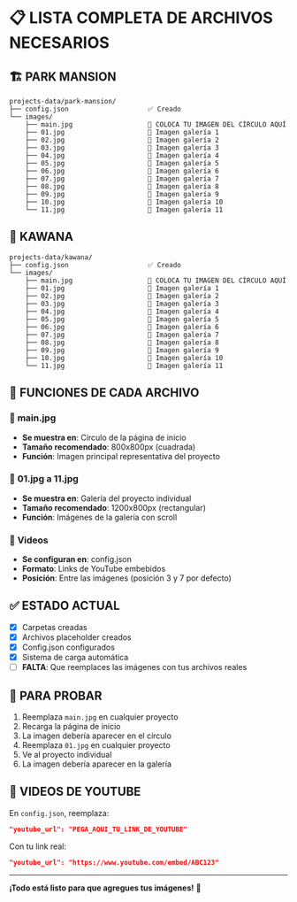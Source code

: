 # 📋 LISTA COMPLETA DE ARCHIVOS NECESARIOS

## 🏗️ **PARK MANSION**
```
projects-data/park-mansion/
├── config.json                    ✅ Creado
└── images/
    ├── main.jpg                   📸 COLOCA TU IMAGEN DEL CÍRCULO AQUÍ
    ├── 01.jpg                     📸 Imagen galería 1
    ├── 02.jpg                     📸 Imagen galería 2  
    ├── 03.jpg                     📸 Imagen galería 3
    ├── 04.jpg                     📸 Imagen galería 4
    ├── 05.jpg                     📸 Imagen galería 5
    ├── 06.jpg                     📸 Imagen galería 6
    ├── 07.jpg                     📸 Imagen galería 7
    ├── 08.jpg                     📸 Imagen galería 8
    ├── 09.jpg                     📸 Imagen galería 9
    ├── 10.jpg                     📸 Imagen galería 10
    └── 11.jpg                     📸 Imagen galería 11
```

## 🏯 **KAWANA**
```
projects-data/kawana/
├── config.json                    ✅ Creado
└── images/
    ├── main.jpg                   📸 COLOCA TU IMAGEN DEL CÍRCULO AQUÍ
    ├── 01.jpg                     📸 Imagen galería 1
    ├── 02.jpg                     📸 Imagen galería 2
    ├── 03.jpg                     📸 Imagen galería 3
    ├── 04.jpg                     📸 Imagen galería 4
    ├── 05.jpg                     📸 Imagen galería 5
    ├── 06.jpg                     📸 Imagen galería 6
    ├── 07.jpg                     📸 Imagen galería 7
    ├── 08.jpg                     📸 Imagen galería 8
    ├── 09.jpg                     📸 Imagen galería 9
    ├── 10.jpg                     📸 Imagen galería 10
    └── 11.jpg                     📸 Imagen galería 11
```

## 🎯 **FUNCIONES DE CADA ARCHIVO**

### 📸 **main.jpg**
- **Se muestra en**: Círculo de la página de inicio
- **Tamaño recomendado**: 800x800px (cuadrada)
- **Función**: Imagen principal representativa del proyecto

### 📸 **01.jpg a 11.jpg**
- **Se muestra en**: Galería del proyecto individual
- **Tamaño recomendado**: 1200x800px (rectangular)
- **Función**: Imágenes de la galería con scroll

### 🎥 **Videos**
- **Se configuran en**: config.json
- **Formato**: Links de YouTube embebidos
- **Posición**: Entre las imágenes (posición 3 y 7 por defecto)

## ✅ **ESTADO ACTUAL**
- [x] Carpetas creadas
- [x] Archivos placeholder creados  
- [x] Config.json configurados
- [x] Sistema de carga automática
- [ ] **FALTA**: Que reemplaces las imágenes con tus archivos reales

## 🚀 **PARA PROBAR**
1. Reemplaza `main.jpg` en cualquier proyecto
2. Recarga la página de inicio
3. La imagen debería aparecer en el círculo
4. Reemplaza `01.jpg` en cualquier proyecto  
5. Ve al proyecto individual
6. La imagen debería aparecer en la galería

## 📝 **VIDEOS DE YOUTUBE**
En `config.json`, reemplaza:
```json
"youtube_url": "PEGA_AQUI_TU_LINK_DE_YOUTUBE"
```

Con tu link real:
```json
"youtube_url": "https://www.youtube.com/embed/ABC123"
```

---

**¡Todo está listo para que agregues tus imágenes!** 🎉
